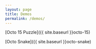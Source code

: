 ```yaml
---
layout: page
title: Demos
permalink: /demos/
---
```


[Octo 15 Puzzle]({{ site.baseurl }}octo-15)

[Octo Snake]({{ site.baseurl }}octo-snake)
